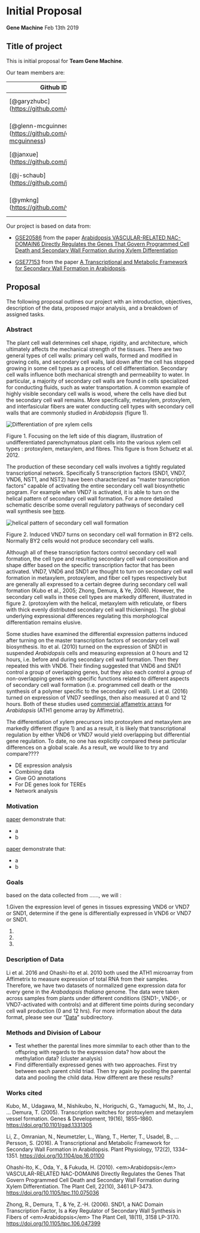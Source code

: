 Initial Proposal
================
**Gene Machine**
Feb 13th 2019

Title of project
----------------

This is initial proposal for **Team Gene Machine**.

Our team members are:

<table style="width:32%;">
<colgroup>
<col width="13%" />
<col width="18%" />
</colgroup>
<thead>
<tr class="header">
<th>Github ID</th>
<th>Name</th>
</tr>
</thead>
<tbody>
<tr class="odd">
<td><span class="citation">[@garyzhubc]</span>(<a href="https://github.com/garyzhubc" class="uri">https://github.com/garyzhubc</a>)</td>
<td>Gary / Peiyuan Zhu (MSc, Statistics)</td>
</tr>
<tr class="even">
<td><span class="citation">[@glenn-mcguinness]</span>(<a href="https://github.com/glenn-mcguinness" class="uri">https://github.com/glenn-mcguinness</a>)</td>
<td>Glenn McGuinness (MSc, Statistics)</td>
</tr>
<tr class="odd">
<td><span class="citation">[@janxue]</span>(<a href="https://github.com/janxue" class="uri">https://github.com/janxue</a>)</td>
<td>Jan Xue (MSc, Botany)</td>
</tr>
<tr class="even">
<td><span class="citation">[@j-schaub]</span>(<a href="https://github.com/j-schaub" class="uri">https://github.com/j-schaub</a>)</td>
<td>Jessica Schaub (MSc, Oceanography)</td>
</tr>
<tr class="odd">
<td><span class="citation">[@ymkng]</span>(<a href="https://github.com/ymkng" class="uri">https://github.com/ymkng</a>)</td>
<td>Michelle Kang (MSc, Bioinformatics)</td>
</tr>
</tbody>
</table>

Our project is based on data from:

-   [GSE20586](https://bit.ly/2UEOxqj) from the paper [Arabidopsis VASCULAR-RELATED NAC-DOMAIN6 Directly Regulates the Genes That Govern Programmed Cell Death and Secondary Wall Formation during Xylem Differentiation](https://bit.ly/2WJtnJI)

-   [GSE77153](https://bit.ly/2t3Egbv) from the paper [A Transcriptional and Metabolic Framework for Secondary Wall Formation in Arabidopsis](https://bit.ly/2Txs0vk).

Proposal
--------

The following proposal outlines our project with an introduction, objectives, description of the data, proposed major analysis, and a breakdown of assigned tasks.

### Abstract

The plant cell wall determines cell shape, rigidity, and architecture, which ultimately affects the mechanical strength of the tissues. There are two general types of cell walls: primary cell walls, formed and modified in growing cells, and secondary cell walls, laid down after the cell has stopped growing in some cell types as a process of cell differentiation. Secondary cell walls influence both mechanical strength and permeability to water. In particular, a majority of secondary cell walls are found in cells specialized for conducting fluids, such as water transportation. A common example of highly visible secondary cell walls is wood, where the cells have died but the secondary cell wall remains. More specifically, metaxylem, protoxylem, and interfasicular fibers are water conducting cell types with secondary cell walls that are commonly studied in *Arabidopsis* (figure 1).

![Differentiation of pre xylem cells](https://bit.ly/2Bo7QNr)

Figure 1. Focusing on the left side of this diagram, illustration of undifferentiated parenchymatous plant cells into the various xylem cell types : protoxylem, metaxylem, and fibres. This figure is from Schuetz et al. 2012.

The production of these secondary cell walls involves a tightly regulated transcriptional network. Specifically 5 transcription factors (SND1, VND7, VND6, NST1, and NST2) have been characterized as "master transcription factors" capable of activating the entire secondary cell wall biosynthetic program. For example when VND7 is activated, it is able to turn on the helical pattern of secondary cell wall formation. For a more detailed schematic describe some overall regulatory pathways of secondary cell wall synthesis see [here](https://bit.ly/2RDoEFt).

![helical pattern of secondary cell wall formation](https://bit.ly/2GbXSTv)

Figure 2. Induced VND7 turns on secondary cell wall formation in BY2 cells. Normally BY2 cells would not produce secondary cell walls.

Although all of these transcription factors control secondary cell wall formation, the cell type and resulting secondary cell wall composition and shape differ based on the specific transcription factor that has been activated. VND7, VND6 and SND1 are thought to turn on secondary cell wall formation in metaxylem, protoxylem, and fiber cell types respectively but are generally all expressed to a certain degree during secondary cell wall formation (Kubo et al., 2005; Zhong, Demura, & Ye, 2006). However, the secondary cell walls in these cell types are markedly different, illustrated in figure 2. (protoxylem with the helical, metaxylem with reticulate, or fibers with thick evenly distributed secondary cell wall thickenings). The global underlying expressional differences regulating this morphological differentiation remains elusive.

Some studies have examined the differential expression patterns induced after turning on the master transcription factors of secondary cell wall biosynthesis. Ito et al. (2010) turned on the expression of SND1 in suspended *Arabidopsis* cells and measuring expression at 0 hours and 12 hours, i.e. before and during secondary cell wall formation. Then they repeated this with VND6. Their finding suggested that VND6 and SND1 control a group of overlapping genes, but they also each control a group of non-overlapping genes with specific functions related to different aspects of secondary cell wall formation (i.e. programmed cell death or the synthesis of a polymer specific to the secondary cell wall). Li et al. (2016) turned on expression of VND7 seedlings, then also measured at 0 and 12 hours. Both of these studies used [commercial affametrix arrays](https://bit.ly/2MN380j) for *Arabidopsis* (ATH1 genome array by Affimetrix). 

The differentiation of xylem precursors into protoxylem and metaxylem are markedly different (figure 1) and as a result, it is likely that transcriptional regulation by either VND6 or VND7 would yield overlapping but differential gene regulation. To date, no one has explicitly compared these particular differences on a global scale. As a result, we would like to try and compare????

-   DE expression analysis
-   Combining data
-   Give GO annotations
-   For DE genes look for TEREs
-   Network analysis

### Motivation

[paper](link) demonstrate that:

-   a
-   b

[paper](link) demonstrate that:

-   a
-   b

### Goals

based on the data collected from ......, we will :

1.Given the expression level of genes in tissues expressing VND6 or VND7 or SND1, determine if the gene is differentially expressed in VND6 or VND7 or SND1.

1.  

1.  

1.  


### Description of Data

Li et al. 2016 and Ohashi-Ito et al. 2010 both used the ATH1 microarray from Affimetrix to measure expression of total RNA from their samples. Therefore, we have two datasets of normalized gene expression data for every gene in the *Arabadopsis thaliana* genome. The data were taken across samples from plants under different conditions (SND1-, VND6-, or VND7-activated with controls) and at different time points during secondary cell wall production (0 and 12 hrs). For more information about the data format, please see our “[Data]( https://github.com/glenn-mcguinness/stat540FinalProject/tree/master/Data)” subdirectory.

### Methods and Division of Labour

-   Test whether the parental lines more simmilar to each other than to the offspring with regards to the expression data? how about the methylation data? (cluster analysis)
-   Find differentially expressed genes with two approaches. First try between each parent child triad. Then try again by pooling the parental data and pooling the child data. How different are these results?

### Works cited

Kubo, M., Udagawa, M., Nishikubo, N., Horiguchi, G., Yamaguchi, M., Ito, J., … Demura, T. (2005). Transcription switches for protoxylem and metaxylem vessel formation. Genes & Development, 19(16), 1855–1860. <https://doi.org/10.1101/gad.1331305>

Li, Z., Omranian, N., Neumetzler, L., Wang, T., Herter, T., Usadel, B., … Persson, S. (2016). A Transcriptional and Metabolic Framework for Secondary Wall Formation in Arabidopsis. Plant Physiology, 172(2), 1334–1351. <https://doi.org/10.1104/pp.16.01100>

Ohashi-Ito, K., Oda, Y., & Fukuda, H. (2010). &lt;em&gt;Arabidopsis&lt;/em&gt; VASCULAR-RELATED NAC-DOMAIN6 Directly Regulates the Genes That Govern Programmed Cell Death and Secondary Wall Formation during Xylem Differentiation. The Plant Cell, 22(10), 3461 LP-3473. <https://doi.org/10.1105/tpc.110.075036>

Zhong, R., Demura, T., & Ye, Z.-H. (2006). SND1, a NAC Domain Transcription Factor, Is a Key Regulator of Secondary Wall Synthesis in Fibers of &lt;em&gt;Arabidopsis&lt;/em&gt; The Plant Cell, 18(11), 3158 LP-3170. <https://doi.org/10.1105/tpc.106.047399>
